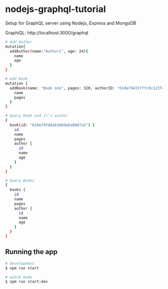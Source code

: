# nodejs-graphql-tutorial

Setup for GraphQL server using Nodejs, Express and MongoDB

GraphiQL: http://localhost:3000/graphql

```bash
# Add Author
mutation{
  addAuthor(name:"Author1", age: 24){
    name
    age
  }
}
```

```bash
# Add Book
mutation {
  addBook(name: "Book one", pages: 320, authorID: "618e794157ffc9c123f45da5") {
    name
    pages
  }
}
```

```bash
# Query Book and it's author
{
  book(id: "618e79fdda6166da6a8887a2") {
    id
    name
    pages
    author {
      id
      name
      age
    }
  }
}
```

```bash
# Query Books
{
  books {
    id
    name
    pages
    author {
      id
      name
      age
    }
  }
}
```

## Running the app

```bash
# development
$ npm run start

# watch mode
$ npm run start:dev

```
